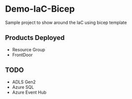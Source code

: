 # Demo-IaC-Bicep
Sample project to show around the IaC using bicep template

## Products Deployed
- Resource Group
- FrontDoor

## TODO
- ADLS Gen2
- Azure SQL
- Azure Event Hub
